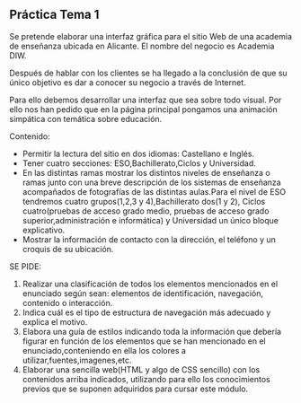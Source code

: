 
## Práctica Tema 1

Se pretende elaborar una interfaz gráfica para el sitio Web de una academia de enseñanza ubicada en Alicante. El nombre del negocio es Academia DIW.

Después de hablar con los clientes se ha llegado a la conclusión de que su único objetivo es dar a conocer su negocio a través de Internet.

Para ello debemos desarrollar una interfaz que sea sobre todo visual. Por ello nos han pedido que en la página principal pongamos una animación simpática con temática sobre educación.



Contenido:

- Permitir la lectura del sitio en dos idiomas: Castellano e Inglés.
- Tener cuatro secciones: ESO,Bachillerato,Ciclos y Universidad.
- En las distintas ramas mostrar los distintos niveles de enseñanza o ramas junto con una breve descripción de los sistemas de enseñanza acompañados de fotografías de las distintas aulas.Para el nivel de ESO tendremos cuatro grupos(1,2,3 y 4),Bachillerato dos(1 y 2), Ciclos cuatro(pruebas de acceso grado medio, pruebas de acceso grado superior,administración e informática) y Universidad un único bloque explicativo.
-	Mostrar la información de contacto con la dirección, el teléfono y un croquis de su ubicación.



SE PIDE:
1.	Realizar una clasificación de todos los elementos mencionados en el enunciado según sean: elementos de identificación, navegación, contenido o interacción.
2.	Indica cuál es el tipo de estructura de navegación más adecuado y explica el motivo.
3.	Elabora una guía de estilos indicando toda la información que debería figurar en función de los elementos que se han mencionado en el enunciado,conteniendo en ella los colores a utilizar,fuentes,imagenes,etc.
4.	Elaborar una sencilla web(HTML y algo de CSS sencillo) con los contenidos arriba indicados, utilizando para ello los conocimientos previos que se suponen adquiridos para cursar este módulo.
